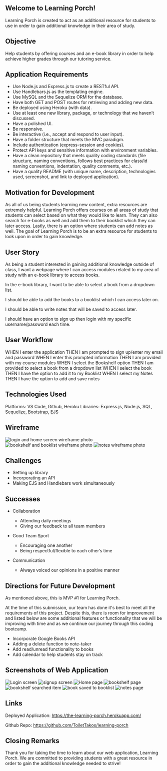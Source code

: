 ## Welcome to Learning Porch!
Learning Porch is created to act as an additional resource for students to use in order to gain additional knowledge in their area of study.

## Objective
Help students by offering courses and an e-book library in order to help achieve higher grades through our tutoring service.

## Application Requirements

- Use Node.js and Express.js to create a RESTful API.
- Use Handlebars.js as the templating engine.
- Use MySQL and the Sequelize ORM for the database.
- Have both GET and POST routes for retrieving and adding new data.
- Be deployed using Heroku (with data).
- Use at least one new library, package, or technology that we haven’t discussed.
- Have a polished UI.
- Be responsive.
- Be interactive (i.e., accept and respond to user input).
- Have a folder structure that meets the MVC paradigm.
- Include authentication (express-session and cookies).
- Protect API keys and sensitive information with environment variables.
- Have a clean repository that meets quality coding standards (file structure, naming conventions, follows best practices for class/id naming conventions, indentation, quality comments, etc.).
- Have a quality README (with unique name, description, technologies used, screenshot, and link to deployed application).

## Motivation for Development

As all of us being students learning new content, extra resources are extremely helpful. Learning Porch offers courses on all areas of study that students can select based on what they would like to learn. They can also search for e-books as well and add them to their booklist which they can later access. Lastly, there is an option where students can add notes as well. The goal of Learning Porch is to be an extra resource for students to look upon in order to gain knowledge.

## User Story

As being a student interested in gaining additional knowledge outside of class, I want a webpage where I can access modules related to my area of study with an e-book library to access books.

In the e-book library, I want to be able to select a book from a dropdown list.

I should be able to add the books to a booklist which I can access later on.

I should be able to write notes that will be saved to access later.

I should have an option to sign up then login with my specific username/password each time.

## User Workflow

WHEN I enter the application
THEN I am prompted to sign up/enter my email and password
WHEN I enter this prompted information
THEN I am provided with my course modules
WHEN I select the Bookshelf option
THEN I am provided to select a book from a dropdown list
WHEN I select the book
THEN I have the option to add it to my Booklist
WHEN I select my Notes
THEN I have the option to add and save notes

## Technologies Used

Platforms: VS Code, Github, Heroku
Libraries: Express.js, Node.js, SQL, Sequelize, Bootstrap, EJS

## Wireframe

![login and home screen wireframe photo](./screenshots/wireframe-login-homepage.png)
![bookshelf and booklist wireframe photo](./screenshots/wireframe-bookshelf-list.png)
![notes wireframe photo](./screenshots/wireframe-notes.png)

## Challenges

- Setting up library
- Incorporating an API
- Making EJS and Handlebars work simultaneously 

## Successes

- Collaboration
    - Attending daily meetings
    - Giving our feedback to all team members 

- Good Team Sport
    - Encouraging one another
    - Being respectful/flexible to each other’s time

- Communication
    - Always voiced our opinions in a positive manner


## Directions for Future Development

As mentioned above, this is MVP #1 for Learning Porch.

At the time of this submission, our team has done it's best to meet all the requirements of this project. Despite this, there is room for improvement and listed below are some additional features or functionality that we will be improving with time and as we continue our journey through this coding bootcamp.

- Incorporate Google Books API
- Adding a delete function to note-taker
- Add read/unread functionality to books
- Add calendar to help students stay on track

## Screenshots of Web Application

![Login screen](./screenshots/login-page.png)
![signup screen](./screenshots/signup-page.png)
![Home page](./screenshots/home-page.png)
![bookshelf page](./screenshots/bookshelf.png)
![bookshelf searched item](./screenshots/bookshelf-search.png)
![book saved to booklist](./screenshots/booklist.png)
![notes page](./screenshots/notes.png)


## Links

Deployed Application:  https://the-learning-porch.herokuapp.com/

Github Repo: https://github.com/ToiletTakos/learning-porch


## Closing Remarks

Thank you for taking the time to learn about our web application, Learning Porch. We are committed to providing students with a great resource in order to gain the additional knowledge needed to strive!





